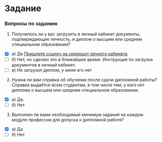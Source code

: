 # Задание
### Вопросы по заданию

1. Получилось ли у вас загрузить в личный кабинет документы, подтверждающие личность, и диплом о высшем или среднем специальном образовании?

- [x] а) Да [Пришлите ссылку на скриншот личного кабинета](https://github.com/gemeral68/devops_netology/blob/main/netology-diplom/admission/img/1.png).
- [ ] б) Нет, но сделаю это в ближайшее время. Инструкция по загрузке документов в личный кабинет.
- [ ] в) Не загрузил диплом, у меня его нет

2. Нужна ли вам справка об обучении после сдачи дипломной работы? Справка выдаётся всем студентам, в том числе тем, у кого нет диплома о высшем или среднем специальном образовании.
- [x] а) Да.
- [ ] б) Нет

3. Выполнен ли вами необходимый минимум заданий на каждом модуле профессии для допуска к дипломной работе?
- [x] а) Да 
- [ ] б) Нет
